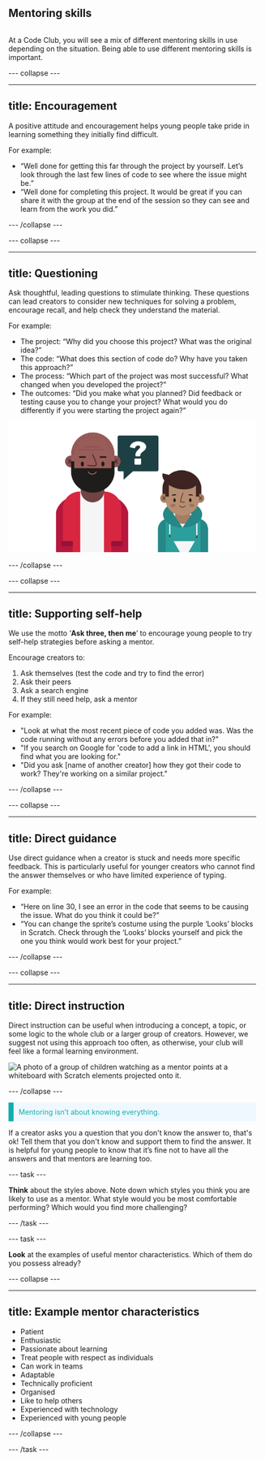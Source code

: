 ## Mentoring skills

<div style="display: flex; flex-wrap: wrap">
<div style="flex-basis: 200px; flex-grow: 1; margin-right: 15px;">
  
At a Code Club, you will see a mix of different mentoring skills in use depending on the situation. Being able to use different mentoring skills is important.


--- collapse ---

---
title: Encouragement
---
A positive attitude and encouragement helps young people take pride in learning something they initially find difficult.
  
For example:
+ “Well done for getting this far through the project by yourself. Let’s look through the last few lines of code to see where the issue might be.”
+ “Well done for completing this project. It would be great if you can share it with the group at the end of the session so they can see and learn from the work you did.”

--- /collapse ---
  
--- collapse ---
  
---
title: Questioning
---

Ask thoughtful, leading questions to stimulate thinking. These questions can lead creators to consider new techniques for solving a problem, encourage recall, and help check they understand the material.

  
For example:
+ The project: “Why did you choose this project? What was the original idea?”
+ The code: “What does this section of code do? Why have you taken this approach?”
+ The process: “Which part of the project was most successful? What changed when you developed the project?”
+ The outcomes: “Did you make what you planned? Did feedback or testing cause you to change your project? What would you do differently if you were starting the project again?”


  
![Mentor asking a child a question.](images/Mentor_asking_question.png)

--- /collapse ---

  
--- collapse ---
  
---
title: Supporting self-help
---
We use the motto ‘**Ask three, then me**’ to encourage young people to try self-help strategies before asking a mentor.

Encourage creators to:
1. Ask themselves (test the code and try to find the error)
2. Ask their peers
3. Ask a search engine
4. If they still need help, ask a mentor
  
For example:
+ "Look at what the most recent piece of code you added was. Was the code running without any errors before you added that in?"
+ "If you search on Google for 'code to add a link in HTML', you should find what you are looking for."
+ "Did you ask [name of another creator] how they got their code to work? They're working on a similar project."
  
--- /collapse ---
  
  
--- collapse ---
  
---
title: Direct guidance
---
Use direct guidance when a creator is stuck and needs more specific feedback. This is particularly useful for younger creators who cannot find the answer themselves or who have limited experience of typing.
  
For example:
+ “Here on line 30, I see an error in the code that seems to be causing the issue.
What do you think it could be?”
+ “You can change the sprite’s costume using the purple ‘Looks’ blocks in Scratch.
Check through the ‘Looks’ blocks yourself and pick the one you think would work
best for your project.”

  
--- /collapse ---
  
  
--- collapse ---
  
---
title: Direct instruction
---
Direct instruction can be useful when introducing a concept, a topic, or some logic to the whole club or a larger group of creators. However, we suggest not using this approach too often, as otherwise, your club will feel like a formal learning environment.
  
![A photo of a group of children watching as a mentor points at a whiteboard with Scratch elements projected onto it.](images/Mentor-pointing.jpg)
 
--- /collapse ---

<p style="border-left: solid; border-width:10px; border-color: #0faeb0; background-color: aliceblue; padding: 10px;">
<span style="color: #0faeb0"> Mentoring isn’t about knowing everything.</p>

If a creator asks you a question that you don't know the answer to, that's ok! Tell them that you don't know and support them to find the answer. It is helpful for young people to know that it’s fine not to have all the answers and that mentors are learning too. 
  
--- task ---

**Think** about the styles above. Note down which styles you think you are likely to use as a mentor. What style would you be most comfortable performing? Which would you find more challenging?

--- /task ---


--- task ---

**Look** at the examples of useful mentor characteristics. Which of them do you possess already?

--- collapse ---
  
---
title: Example mentor characteristics
---
  
+ Patient
+ Enthusiastic
+ Passionate about learning
+ Treat people with respect as individuals
+ Can work in teams
+ Adaptable
+ Technically proficient
+ Organised
+ Like to help others
+ Experienced with technology
+ Experienced with young people

--- /collapse ---

--- /task ---

